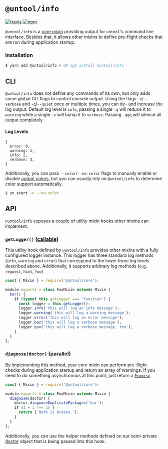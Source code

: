 # `@untool/info`

[![travis](https://img.shields.io/travis/untool/untool/master.svg)](https://travis-ci.org/untool/untool)&nbsp;[![npm](https://img.shields.io/npm/v/@untool%2Finfo.svg)](https://www.npmjs.com/package/@untool/info)

`@untool/info` is a [core mixin](../core/README.md#mixins) providing output for `untool`'s command line interface. Besides that, it allows other mixins to define pre-flight checks that are run during application startup.

### Installation

```bash
$ yarn add @untool/info # OR npm install @untool/info
```

## CLI

`@untool/info` does not define any commands of its own, but only adds some global CLI flags to control console output. Using the flags `-v`/`--verbose` and `-q`/`--quiet` once or multiple times, you can de- and increase the log output. Default log level is `info`, passing a single `-q` will reduce it to `warning` while a single `-v` will bump it to `verbose`. Passing `-qqq` will silence all output completely.

#### Log Levels

```text
{
  error: 0,
  warning: 1,
  info: 2,
  verbose: 3,
}
```

Additionally, you can pass `--color`/`--no-color` flags to manually enable or disable [output colors](https://github.com/chalk/chalk#chalksupportscolor), but you can usually rely on `@untool/info` to determine color support automatically.

```bash
$ un start -v --no-color
```

## API

`@untool/info` exposes a couple of utility mixin hooks other mixins can implement.

### `getLogger()` ([callable](https://github.com/untool/mixinable/blob/master/README.md#defineoverride))

This utility hook defined by `@untool/info` provides other mixins with a fully configured logger instance. This logger has three standard log methods (`info`, `warning` and `error`) that correspond to the lower three log levels described above. Additionally, it supports arbitrary log methods (e.g. `request`, `hint`, `foo`)

```javascript
const { Mixin } = require('@untool/core');

module.exports = class FooMixin extends Mixin {
  bar() {
    if (typeof this.getLogger === 'function') {
      const logger = this.getLogger();
      logger.info('this will log an info message');
      logger.warning('this will log a warning message');
      logger.error('this will log an error message');
      logger.baz('this will log a verbose message');
      logger.qux('this will log a verbose message, too');
    }
  }
};
```

### `diagnose(doctor)` ([parallel](https://github.com/untool/mixinable/blob/master/README.md#defineparallel))

By implementing this method, your core mixin can perform pre-flight checks during application startup and return an array of warnings. If you need to do something asynchronous at this point, just return a [`Promise`](https://developer.mozilla.org/en-US/docs/Web/JavaScript/Reference/Global_Objects/Promise).

```javascript
const { Mixin } = require('@untool/core');

module.exports = class FooMixin extends Mixin {
  diagnose(doctor) {
    doctor.diagnoseDuplicatePackages('bar');
    if (1 + 1 !== 2) {
      return ['Math is broken.'];
    }
  }
};
```

Additionally, you can use the helper methods defined on our semi-private [doctor](../info/lib/doctor.js) object that is being passed into this hook.
